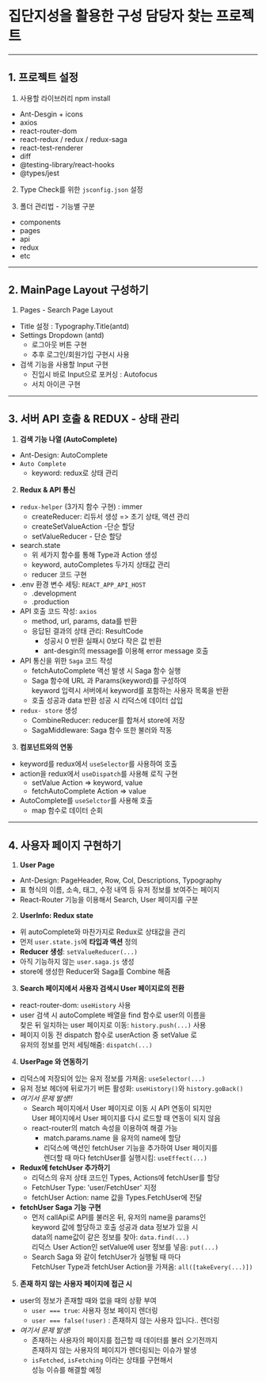 # 집단지성을 활용한 구성 담당자 찾는 프로젝트
---------------
## 1. 프로젝트 설정
1. 사용할 라이브러리 npm install
- Ant-Desgin + icons 
- axios
- react-router-dom
- react-redux / redux / redux-saga
- react-test-renderer
- diff
- @testing-library/react-hooks
- @types/jest

2. Type Check를 위한 `jsconfig.json` 설정

3. 폴더 관리법 - 기능별 구분
- components
- pages
- api
- redux
- etc
--------------
## 2. MainPage Layout 구성하기
1. Pages - Search Page Layout
- Title 설정 : Typography.Title(antd)
- Settings Dropdown (antd)
  + 로그아웃 버튼 구현
  + 추후 로그인/회원가입 구현시 사용
- 검색 기능을 사용할 Input 구현
  + 진입시 바로 Input으로 포커싱 : Autofocus
  + 서치 아이콘 구현
-------------
## 3. 서버 API 호출 & REDUX - 상태 관리
1. **검색 기능 나열 (AutoComplete)**
  - Ant-Design: AutoComplete
  - `Auto Complete`
    + keyword: redux로 상태 관리
2. **Redux & API 통신**
  - `redux-helper` (3가지 함수 구현) : immer
    + createReducer: 리듀서 생성 => 초기 상태, 액션 관리
    + createSetValueAction -단순 할당
    + setValueReducer - 단순 할당
  - search.state
    + 위 세가지 함수를 통해 Type과 Action 생성
    + keyword, autoCompletes 두가지 상태값 관리
    + reducer 코드 구현
  - .env 환경 변수 세팅: `REACT_APP_API_HOST`
    + .development
    + .production
  - API 호출 코드 작성: `axios`
    + method, url, params, data를 반환
    + 응답된 결과의 상태 관리: ResultCode
      + 성공시 0 반환 실패시 0보다 작은 값 반환
      + ant-desgin의 message를 이용해 error message 호출
  - API 통신을 위한 `Saga` 코드 작성
    + fetchAutoComplete 액선 발생 시 Saga 함수 실행
    + Saga 함수에 URL 과 Params(keyword)를 구성하여  
    keyword 입력시 서버에서 keyword를 포함하는 사용자 목록을 반환
    + 호출 성공과 data 반환 성공 시 리덕스에 데이터 삽입
  - `redux- store` 생성
    + CombineReducer: reducer를 합쳐서 store에 저장
    + SagaMiddleware: Saga 함수 또한 불러와 작동
3. **컴포넌트와의 연동**
  - keyword를 redux에서 `useSelector`를 사용하여 호출
  - action을 redux에서 `useDispatch`를 사용해 로직 구현
    + setValue Action => keyword, value
    + fetchAutoComplete Action => value
  - AutoComplete를 `useSelctor`를 사용해 호출
    + map 함수로 데이터 순회
  -----------
## 4. 사용자 페이지 구현하기
1. **User Page**
  - Ant-Design: PageHeader, Row, Col, Descriptions, Typography
  - 표 형식의 이름, 소속, 태그, 수정 내역 등 유저 정보를 보여주는 페이지
  - React-Router 기능을 이용해서 Search, User 페이지를 구분
2. **UserInfo: Redux state**
  - 위 autoComplete와 마찬가지로 Redux로 상태값을 관리
  - 먼저 `user.state.js`에 **타입과 액션** 정의
  - **Reducer 생성**: `setValueReducer(...)`
  - 아직 기능하지 않는 `user.saga.js` 생성
  - store에 생성한 Reducer와 Saga를 Combine 해줌
3. **Search 페이지에서 사용자 검색시 User 페이지로의 전환**
  - react-router-dom: `useHistory` 사용
  - user 검색 시 autoComplete 배열을 find 함수로 user의 이름을  
  찾은 뒤 일치하는 user 페이지로 이동: `history.push(...)` 사용
  - 페이지 이동 전 dispatch 함수로 userAction 중 setValue 로  
  유저의 정보를 먼저 세팅해줌: `dispatch(...)`
4. **UserPage 와 연동하기**
  - 리덕스에 저장되어 있는 유저 정보를 가져옴: `useSelector(...)`
  - 유저 정보 헤더에 뒤로가기 버튼 활성화: `useHistory()`와 `history.goBack()`
  - *여기서 문제 발생!!*
    + Search 페이지에서 User 페이지로 이동 시 API 연동이 되지만  
    User 페이지에서 User 페이지를 다시 로드할 때 연동이 되지 않음
    + react-router의 match 속성을 이용하여 해결 가능
      + match.params.name 을 유저의 name에 할당
      + 리덕스에 액션인 fetchUser 기능을 추가하여 User 페이지를  
      렌더할 때 마다 fetchUser를 실행시킴: `useEffect(...)`
  - **Redux에 fetchUser 추가하기**
    + 리덕스의 유저 상태 코드인 Types, Actions에 fetchUser를 할당
    + FetchUser Type: 'user/FetchUser' 지정
    + fetchUser Action: name 값을 Types.FetchUser에 전달
  - **fetchUser Saga 기능 구현**
    + 먼저 callApi로 API를 불러온 뒤, 유저의 name을 params인  
    keyword 값에 할당하고 호출 성공과 data 정보가 있을 시  
    data의 name값이 같은 정보를 찾아: `data.find(...)`  
    리덕스 User Action인 setValue에 user 정보를 넣음: `put(...)`
    + Search Saga 와 같이 fetchUser가 실행될 때 마다   
    FetchUser Type과 fetchUser Action을 가져옴: `all([takeEvery(...)])`
5. **존재 하지 않는 사용자 페이지에 접근 시**
  - user의 정보가 존재할 때와 없을 때의 상황 부여
    + `user === true`: 사용자 정보 페이지 렌더링
    + `user === false(!user)` : 존재하지 않는 사용자 입니다.. 렌더링
  - *여기서 문제 발생!*
    + 존재하는 사용자의 페이지를 접근할 때 데이터를 불러 오기전까지  
    존재하지 않는 사용자의 페이지가 렌더링되는 이슈가 발생
    + `isFetched`, `isFetching` 이라는 상태를 구현해서  
    성능 이슈를 해결할 예정
